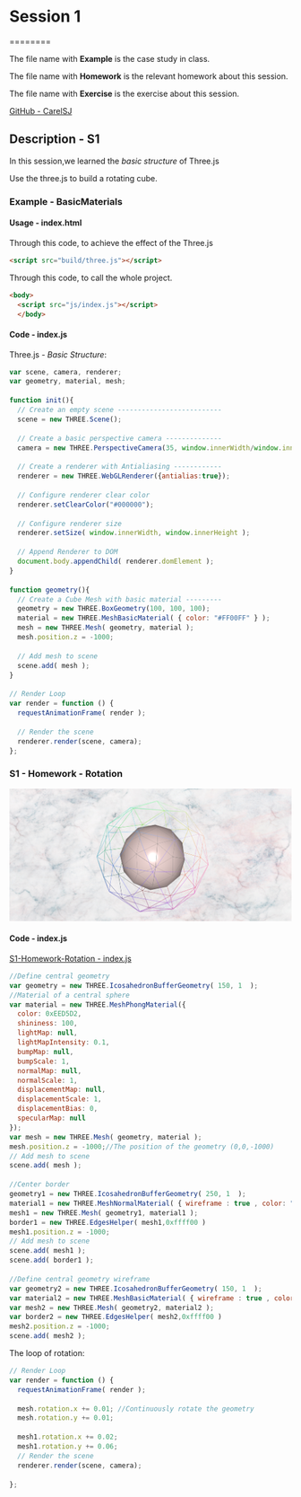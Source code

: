 # Session 1
========

The file name with **Example** is the case study in class.

The file name with **Homework** is the relevant homework about this session.

The file name with **Exercise** is the exercise about this session.

[GitHub - CarelSJ](https://github.com/CarelSJ/DAT505-GitHub)

## Description - S1 ##

In this session,we learned the *basic structure* of Three.js

Use the three.js to build a rotating cube.

### Example - BasicMaterials ###

#### Usage - index.html ####
Through this code, to achieve the effect of the Three.js

```html
<script src="build/three.js"></script>
```

Through this code, to call the whole project.
```html
<body>
  <script src="js/index.js"></script>
  </body>
  ```

#### Code - index.js ####

Three.js - *Basic Structure*:

```javascript
var scene, camera, renderer;
var geometry, material, mesh;

function init(){
  // Create an empty scene --------------------------
  scene = new THREE.Scene();

  // Create a basic perspective camera --------------
  camera = new THREE.PerspectiveCamera(35, window.innerWidth/window.innerHeight, 300, 10000 );

  // Create a renderer with Antialiasing ------------
  renderer = new THREE.WebGLRenderer({antialias:true});

  // Configure renderer clear color
  renderer.setClearColor("#000000");

  // Configure renderer size
  renderer.setSize( window.innerWidth, window.innerHeight );

  // Append Renderer to DOM
  document.body.appendChild( renderer.domElement );
}

function geometry(){
  // Create a Cube Mesh with basic material ---------
  geometry = new THREE.BoxGeometry(100, 100, 100);
  material = new THREE.MeshBasicMaterial( { color: "#FF00FF" } );
  mesh = new THREE.Mesh( geometry, material );
  mesh.position.z = -1000;

  // Add mesh to scene
  scene.add( mesh );
}

// Render Loop
var render = function () {
  requestAnimationFrame( render );

  // Render the scene
  renderer.render(scene, camera);
};
```
### S1 - Homework - Rotation ###
  ![S1-01](https://github.com/CarelSJ/DAT505-GitHub/blob/master/images/S1-01.png)
#### Code - index.js ####
[S1-Homework-Rotation - index.js](https://github.com/CarelSJ/DAT505-GitHub/blob/master/Session1/S1_Homework-Rotation/js/index.js)
```javascript
//Define central geometry
var geometry = new THREE.IcosahedronBufferGeometry( 150, 1  );
//Material of a central sphere
var material = new THREE.MeshPhongMaterial({
  color: 0xEED5D2,
  shininess: 100,
  lightMap: null,
  lightMapIntensity: 0.1,
  bumpMap: null,
  bumpScale: 1,
  normalMap: null,
  normalScale: 1,
  displacementMap: null,
  displacementScale: 1,
  displacementBias: 0,
  specularMap: null
});
var mesh = new THREE.Mesh( geometry, material );
mesh.position.z = -1000;//The position of the geometry (0,0,-1000)
// Add mesh to scene
scene.add( mesh );

//Center border
geometry1 = new THREE.IcosahedronBufferGeometry( 250, 1  );
material1 = new THREE.MeshNormalMaterial( { wireframe : true , color: "#87CEFF" } );
mesh1 = new THREE.Mesh( geometry1, material1 );
border1 = new THREE.EdgesHelper( mesh1,0xffff00 )
mesh1.position.z = -1000;
// Add mesh to scene
scene.add( mesh1 );
scene.add( border1 );

//Define central geometry wireframe
var geometry2 = new THREE.IcosahedronBufferGeometry( 150, 1  );
var material2 = new THREE.MeshBasicMaterial( { wireframe : true , color: "#6B6B6B" } );
var mesh2 = new THREE.Mesh( geometry2, material2 );
var border2 = new THREE.EdgesHelper( mesh2,0xffff00 )
mesh2.position.z = -1000;
scene.add( mesh2 );
```

The loop of rotation:
```javascript
// Render Loop
var render = function () {
  requestAnimationFrame( render );

  mesh.rotation.x += 0.01; //Continuously rotate the geometry
  mesh.rotation.y += 0.01;

  mesh1.rotation.x += 0.02;
  mesh1.rotation.y += 0.06;
  // Render the scene
  renderer.render(scene, camera);

};
```
